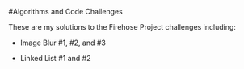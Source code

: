 #Algorithms and Code Challenges

These are my solutions to the Firehose Project challenges including:

- Image Blur #1, #2, and #3

- Linked List #1 and #2